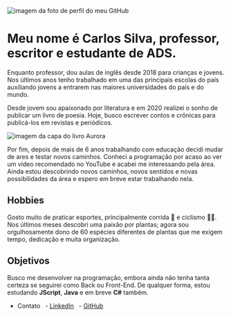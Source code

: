 ![imagem da foto de perfil do meu GitHub](https://avatars.githubusercontent.com/u/159199472?v=4)
# Meu nome é Carlos Silva, professor, escritor e estudante de ADS.  
Enquanto professor, dou aulas de inglês desde 2018 para crianças e jovens. Nos últimos anos tenho trabalhado em uma das principais escolas do país auxiliando jovens a entrarem nas maiores universidades do país e do mundo. 

Desde jovem sou apaixonado por literatura e em 2020 realizei o sonho de publicar um livro de poesia. Hoje, busco escrever contos e crônicas para publicá-los em revistas e periódicos.  

![imagem da capa do livro Aurora](https://www.editorapenalux.com.br/loja/image/cache/catalog/3D%202021/aurora-3d-228x228.png)

Por fim, depois de mais de 6 anos trabalhando com educação decidi mudar de ares e testar novos caminhos. Conheci a programação por acaso ao ver um vídeo recomendado no YouTube e acabei me interessando pela área. Ainda estou descobrindo novos caminhos, novos sentidos e novas possibilidades da área e espero em breve estar trabalhando nela.

## Hobbies
Gosto muito de praticar esportes, principalmente corrida 🏃 e ciclismo 🚴‍♂️. Nos últimos meses descobri uma paixão por plantas; agora sou orgulhosamente dono de 60 espécies diferentes de plantas que me exigem tempo, dedicação e muita organização. 

## Objetivos
Busco me desenvolver na programação, embora ainda não tenha tanta certeza se seguirei como Back ou Front-End. De qualquer forma, estou estudando **JScript**, **Java** e em breve **C#** também. 

- Contato 
  - [LinkedIn](https://www.linkedin.com/in/carlos-silva-1a8445293/)
  - [GitHub](https://www.github.com/CarlosVLSilva)
